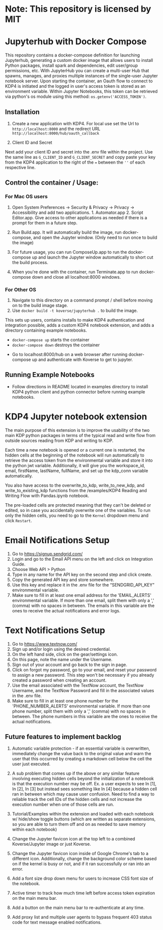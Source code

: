 # Note: This repository is licensed by MIT

# Jupyterhub with Docker Compose

This repository contains a docker-compose definition for launching Jupyterhub, generating a custom docker image that allows users to install Python packages, install spark and dependencies, edit user/group permissions, etc. With JupyterHub you can create a multi-user Hub that spawns, manages, and proxies multiple instances of the single-user Jupyter notebook server. Upon starting the container, an Oauth flow to connect to KDP4 is initiated and the logged in user's access token is stored as an environment variable. Within Jupyter Notebooks, this token can be retrieved via python's os module using this method: ```os.getenv('ACCESS_TOKEN')```.

## Installation

1. Create a new application with KDP4.
For local use set the Url to `http://localhost:8000` and the redirect URL `http://localhost:8000/hub/oauth_callback`

2. Client ID and Secret

Next add your client ID and secret into the .env file within the project. Use the same line as `G_CLIENT_ID` and `G_CLIENT_SECRET` and copy paste your key from the KDP4 application to the right of the `=` between the `''` of each respective line.

## Control the container / Usage:

### For Mac OS users

1. Open System Preferences -> Security & Privacy -> Privacy -> Accessibility and add two applications. 1. Automator.app 2. Script Editor.app. Give access to other applications as needed if there is a prompt for them in a future step.

2. Run Build.app. It will automatically build the image, run docker-compose, and open the Jupyter window. (Only need to run once to build the image)

3. For future usage, you can run ComposeUp.app to run the docker-compose up and launch the Jupyter window automatically to short cut the build process.

4. When you're done with the container, run Terminate.app to run docker-compose down and close all localhost:8000 windows.

### For Other OS

1. Navigate to this directory on a command prompt / shell before moving on to the build image stage.
2. Use ```docker build -t koverse/jupyterhub .``` to build the image.

This sets up users, contains installs to make KDP4 authentication and integration possible, adds a custom KDP4 notebook extension, and adds a directory containing example notebooks.

* ```docker-compose up``` starts the container
* ```docker-compose down``` destroys the container

- Go to localhost:8000/hub on a web browser after running docker-compose up and authenticate with Koverse to get to jupyter.

## Running Example Notebooks

* Follow directions in README located in examples directory to install KDP4 python client and python connector before running example notebooks.

# KDP4 Jupyter notebook extension

The main purpose of this extension is to improve the usability of the two main KDP python packages in terms of the typical read and write flow from outside sources reading from KDP and writing to KDP.

Each time a new notebook is opened or a current one is restarted, the hidden cells at the beginning of the notebook will run automatically to retrieve the access token from the environmental variable and store it into the python jwt variable. Additionally, it will give you the workspace_id, email, firstName, lastName, fullName, and set up the kdp_conn variable automatically.

You also have access to the overwrite_to_kdp, write_to_new_kdp, and write_to_existing_kdp functions from the /examples/KDP4 Reading and Writing Flow with Pandas.ipynb notebook.

The pre-loaded cells are protected meaning that they can't be deleted or edited, so in case you accidentally overwrite one of the variables. To run only the hidden cells, you need to go to the `Kernel` dropdown menu and click `Restart`.

# Email Notifications Setup

1. Go to https://signup.sendgrid.com/
2. Login and go to the Email API menu on the left and click on Integration Guide.
3. Choose Web API > Python
4. Type in any name for the API key on the second step and click create.
5. Copy the generated API key and store somewhere.
6. Use this key and replace it in the .env file for the “SENDGRID_API_KEY” environmental variable.
7. Make sure to fill in at least one email address for the 'EMAIL_ALERTS' environmental variable. If more than one email, split them with only a ',' (comma) with no spaces in between. The emails in this variable are the ones to receive the actual notifications and error logs.

# Text Notifications Setup

1. Go to https://www.textnow.com/
2. Sign up and/or login using the desired credential.
3. On the left hand side, click on the gear/settings icon.
4. On this page, note the name under the Username.
5. Sign out of your account and go back to the sign in page.
6. Click on forgot my password, go to your email, and reset your password to assign a new password. This step won't be necessary if you already created a password when creating an account.
7. Use the email associated with the TextNow account, the TextNow Username, and the TextNow Password and fill in
the associated values in the .env file.
8. Make sure to fill in at least one phone number for the 'PHONE_NUMBER_ALERTS' environmental variable. If more than one phone number, split them with only a ',' (comma) with no spaces in between. The phone numbers in this variable are the ones to receive the actual notifications.


## Future features to implement backlog

1. Automatic variable protection - if an essential variable is overwritten, immediately change the value back to the original value and warn the user that this occurred by creating a markdown cell below the cell the user just executed.

2. A sub problem that comes up if the above or any similar feature involving executing hidden cells beyond the initialization of a notebook is that the execution number may be off. Ex. a user expects to see In [1], In [2], In [3] but instead sees something like In [4] because a hidden cell ran in between which may cause user confusion. Need to find a way to reliable track the cell IDs of the hidden cells and not increase the execution number when one of those cells are run.

3. Tutorial/Examples within the extension and loaded with each notebook w/ hide/show toggle buttons (which are written as separate extensions, so you are able to turn them off and on as needed to save memory within each notebook)

4. Change the Jupyter favicon icon at the top left to a combined Koverse/Jupyter image or just Koverse.

5. Change the Jupyter favicon icon inside of Google Chrome's tab to a different icon. Additionally, change the background color scheme based on if the kernel is busy or not, and if it ran successfully or ran into an error.

6. Add a font size drop down menu for users to increase CSS font size of the notebook.

7. Active timer to track how much time left before access token expiration on the main menu bar.

8. Add a button on the main menu bar to re-authenticate at any time.

9. Add proxy list and multiple user agents to bypass frequent 403 status code for text message enabled notifications.
